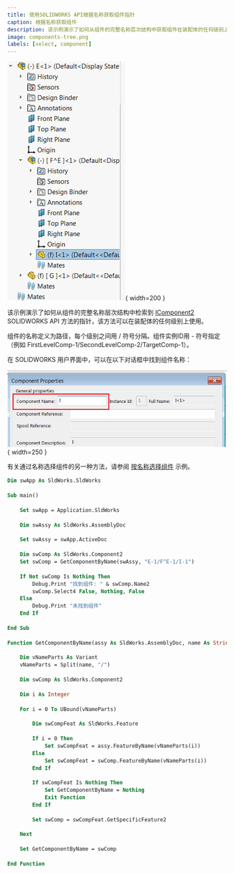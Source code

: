 ```yaml
---
title: 使用SOLIDWORKS API根据名称获取组件指针
caption: 根据名称获取组件
description: 该示例演示了如何从组件的完整名称层次结构中获取组件在装配体的任何级别上的指针
image: components-tree.png
labels: [select, component]
---
```

![组件的多级树](components-tree.png){ width=200 }

该示例演示了如何从组件的完整名称层次结构中检索到 [IComponent2](https://help.solidworks.com/2017/english/api/sldworksapi/solidworks.interop.sldworks~solidworks.interop.sldworks.icomponent2.html) SOLIDWORKS API 方法的指针，该方法可以在装配体的任何级别上使用。

组件的名称定义为路径，每个级别之间用 / 符号分隔。组件实例ID用 - 符号指定（例如 FirstLevelComp-1/SecondLevelComp-2/TargetComp-1）。

在 SOLIDWORKS 用户界面中，可以在以下对话框中找到组件名称：

![属性对话框中的组件名称](component-name.png){ width=250 }

有关通过名称选择组件的另一种方法，请参阅 [按名称选择组件](/docs/codestack/solidworks-api/document/selection/select-component-by-name) 示例。

~~~ vb
Dim swApp As SldWorks.SldWorks

Sub main()

    Set swApp = Application.SldWorks
    
    Dim swAssy As SldWorks.AssemblyDoc
    
    Set swAssy = swApp.ActiveDoc

    Dim swComp As SldWorks.Component2
    Set swComp = GetComponentByName(swAssy, "E-1/F^E-1/I-1")
    
    If Not swComp Is Nothing Then
        Debug.Print "找到组件: " & swComp.Name2
        swComp.Select4 False, Nothing, False
    Else
        Debug.Print "未找到组件"
    End If
    
End Sub

Function GetComponentByName(assy As SldWorks.AssemblyDoc, name As String) As SldWorks.Component2
    
    Dim vNameParts As Variant
    vNameParts = Split(name, "/")
    
    Dim swComp As SldWorks.Component2
    
    Dim i As Integer
    
    For i = 0 To UBound(vNameParts)
        
        Dim swCompFeat As SldWorks.Feature
        
        If i = 0 Then
            Set swCompFeat = assy.FeatureByName(vNameParts(i))
        Else
            Set swCompFeat = swComp.FeatureByName(vNameParts(i))
        End If
        
        If swCompFeat Is Nothing Then
            Set GetComponentByName = Nothing
            Exit Function
        End If
        
        Set swComp = swCompFeat.GetSpecificFeature2
        
    Next
    
    Set GetComponentByName = swComp
    
End Function
~~~